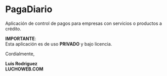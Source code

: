 # PagaDiario
Aplicación de control de pagos para empresas con servicios o productos a crédito.

<strong>IMPORTANTE</strong>:<br />Esta aplicación es de uso <strong>PRIVADO</strong> y bajo licencia.

Cordialmente,

<strong>Luis Rodriguez<br />LUCHOWEB.COM</strong>
